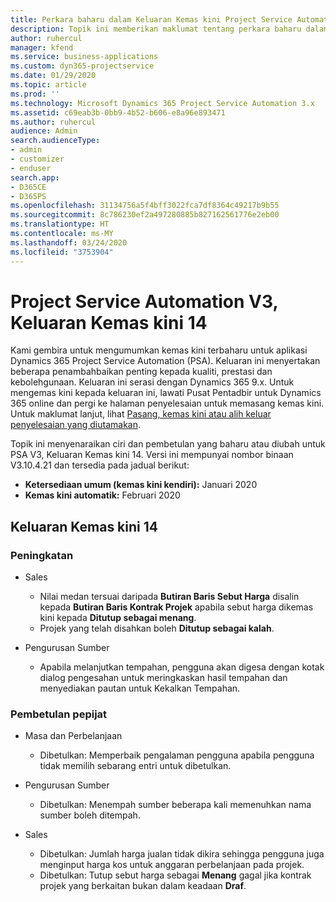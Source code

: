 ```yaml
---
title: Perkara baharu dalam Keluaran Kemas kini Project Service Automation 14, V3
description: Topik ini memberikan maklumat tentang perkara baharu dalam Keluaran Kemas kini Project Service Automation 14 V3.
author: ruhercul
manager: kfend
ms.service: business-applications
ms.custom: dyn365-projectservice
ms.date: 01/29/2020
ms.topic: article
ms.prod: ''
ms.technology: Microsoft Dynamics 365 Project Service Automation 3.x
ms.assetid: c69eab3b-0bb9-4b52-b606-e8a96e893471
ms.author: ruhercul
audience: Admin
search.audienceType:
- admin
- customizer
- enduser
search.app:
- D365CE
- D365PS
ms.openlocfilehash: 31134756a5f4bff3022fca7df8364c49217b9b55
ms.sourcegitcommit: 8c786230ef2a497280885b827162561776e2eb00
ms.translationtype: HT
ms.contentlocale: ms-MY
ms.lasthandoff: 03/24/2020
ms.locfileid: "3753904"
---
```

# <a name="project-service-automation-v3-update-release-14"></a>Project Service Automation V3, Keluaran Kemas kini 14
Kami gembira untuk mengumumkan kemas kini terbaharu untuk aplikasi Dynamics 365 Project Service Automation (PSA). Keluaran ini menyertakan beberapa penambahbaikan penting kepada kualiti, prestasi dan kebolehgunaan. Keluaran ini serasi dengan Dynamics 365 9.x. Untuk mengemas kini kepada keluaran ini, lawati Pusat Pentadbir untuk Dynamics 365 online dan pergi ke halaman penyelesaian untuk memasang kemas kini. Untuk maklumat lanjut, lihat [Pasang, kemas kini atau alih keluar penyelesaian yang diutamakan](https://docs.microsoft.com/power-platform/admin/install-remove-preferred-solution).

Topik ini menyenaraikan ciri dan pembetulan yang baharu atau diubah untuk PSA V3, Keluaran Kemas kini 14. Versi ini mempunyai nombor binaan V3.10.4.21 dan tersedia pada jadual berikut:

- **Ketersediaan umum (kemas kini kendiri):** Januari 2020
- **Kemas kini automatik:** Februari 2020

## <a name="update-release-14"></a>Keluaran Kemas kini 14

### <a name="enhancements"></a>Peningkatan

- Sales

     - Nilai medan tersuai daripada **Butiran Baris Sebut Harga** disalin kepada **Butiran Baris Kontrak Projek** apabila sebut harga dikemas kini kepada **Ditutup sebagai menang**.
     - Projek yang telah disahkan boleh **Ditutup sebagai kalah**.

- Pengurusan Sumber

     - Apabila melanjutkan tempahan, pengguna akan digesa dengan kotak dialog pengesahan untuk meringkaskan hasil tempahan dan menyediakan pautan untuk Kekalkan Tempahan.


### <a name="bug-fixes"></a>Pembetulan pepijat

- Masa dan Perbelanjaan

     - Dibetulkan: Memperbaik pengalaman pengguna apabila pengguna tidak memilih sebarang entri untuk dibetulkan.

- Pengurusan Sumber

     - Dibetulkan: Menempah sumber beberapa kali memenuhkan nama sumber boleh ditempah.

- Sales

     - Dibetulkan: Jumlah harga jualan tidak dikira sehingga pengguna juga menginput harga kos untuk anggaran perbelanjaan pada projek.
     - Dibetulkan: Tutup sebut harga sebagai **Menang** gagal jika kontrak projek yang berkaitan bukan dalam keadaan **Draf**.

